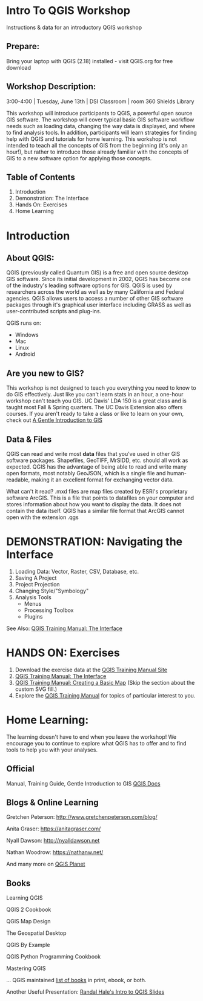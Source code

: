 # Intro To QGIS Workshop
Instructions &amp; data for an introductory QGIS workshop

## Prepare:
Bring your laptop with QGIS (2.18) installed - visit QGIS.org for free download

## Workshop Description:
3:00-4:00 | Tuesday, June 13th | DSI Classroom | room 360 Shields Library

This workshop will introduce participants to QGIS, a powerful open source GIS software.  The workshop will cover typical basic GIS software workflow needs such as loading data, changing the way data is displayed, and where to find analysis tools.  In addition, participants will learn strategies for finding help with QGIS and tutorials for home learning. This workshop is not intended to teach all the concepts of GIS from the beginning (it's only an hour!), but rather to introduce those already familiar with the concepts of GIS to a new software option for applying those concepts.

## Table of Contents
1. Introduction
1. Demonstration: The Interface
1. Hands On: Exercises
1. Home Learning

# Introduction

## About QGIS:
QGIS (previously called Quantum GIS) is a free and open source desktop GIS software.  Since its initial development in 2002, QGIS has become one of the industry's leading software options for GIS.  QGIS is used by researchers across the world as well as by many California and Federal agencies.  QGIS allows users to access a number of other GIS software packages through it's graphical user interface including GRASS as well as user-contributed scripts and plug-ins.

QGIS runs on:

* Windows
* Mac
* Linux
* Android

## Are you new to GIS?
This workshop is not designed to teach you everything you need to know to do GIS effectively.  Just like you can't learn stats in an hour, a one-hour workshop can't teach you GIS.  UC Davis' LDA 150 is a great class and is taught most Fall & Spring quarters.  The UC Davis Extension also offers courses.  If you aren't ready to take a class or like to learn on your own, check out [A Gentle Introduction to GIS](http://docs.qgis.org/2.14/en/docs/gentle_gis_introduction/)

## Data & Files
QGIS can read and write most **data** files that you've used in other GIS software packages.  Shapefiles, GeoTIFF, MrSIDD, etc. should all work as expected.  QGIS has the advantage of being able to read and write many open formats, most notably GeoJSON, which is a single file and human-readable, making it an excellent format for exchanging vector data.

What can't it read?  .mxd files are map files created by ESRI's proprietary software ArcGIS.  This is a file that points to datafiles on your computer and stores information about how you want to display the data.  It does not contain the data itself.  QGIS has a similar file format that ArcGIS cannot open with the extension .qgs

# DEMONSTRATION: Navigating the Interface

1.  Loading Data: Vector, Raster, CSV, Database, etc.
1.  Saving A Project
1.  Project Projection
1.  Changing Style/"Symbology"
1.  Analysis Tools
    *  Menus
    *  Processing Toolbox
    *  Plugins


See Also: [QGIS Training Manual: The Interface](http://docs.qgis.org/2.14/en/docs/training_manual/introduction/index.html)

# HANDS ON: Exercises

1.  Download the exercise data at the [QGIS Training Manual Site](http://docs.qgis.org/2.14/en/docs/training_manual/foreword/foreword.html#data)
1.  [QGIS Training Manual: The Interface](http://docs.qgis.org/2.14/en/docs/training_manual/introduction/index.html)
1.  [QGIS Training Manual: Creating a Basic Map](http://docs.qgis.org/2.14/en/docs/training_manual/basic_map/index.html) (Skip the section about the custom SVG fill.)
1.  Explore the [QGIS Training Manual](http://docs.qgis.org/2.14/en/docs/training_manual/index.html) for topics of particular interest to you.

# Home Learning:
The learning doesn't have to end when you leave the workshop!  We encourage you to continue to explore what QGIS has to offer and to find tools to help you with your analyses.

## Official 

Manual, Training Guide, Gentle Introduction to GIS [QGIS Docs](http://qgis.org/en/docs/index.html)

## Blogs & Online Learning

Gretchen Peterson: http://www.gretchenpeterson.com/blog/ 

Anita Graser: https://anitagraser.com/

Nyall Dawson: http://nyalldawson.net

Nathan Woodrow: https://nathanw.net/

And many more on [QGIS Planet](http://planet.qgis.org/planet/)


## Books

Learning QGIS

QGIS 2 Cookbook

QGIS Map Design

The Geospatial Desktop

QGIS By Example

QGIS Python Programming Cookbook

Mastering QGIS

... QGIS maintained [list of books](https://www.qgis.org/en/site/forusers/books/index.html) in print, ebook, or both.



Another Useful Presentation: [Randal Hale's Intro to QGIS Slides](https://2016.foss4g-na.org/sites/default/files/slides/QGIS%20Workshop.pdf)
